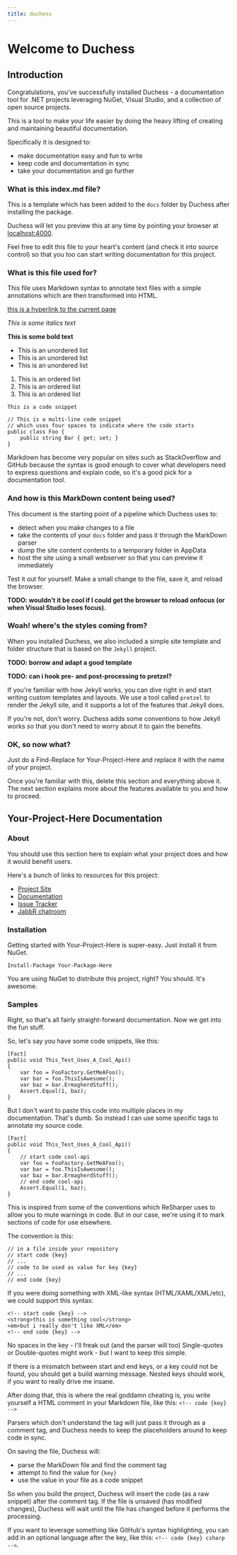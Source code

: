 ```yaml
---
title: duchess
---
```


# Welcome to Duchess

## Introduction

Congratulations, you've successfully installed Duchess - a documentation tool for .NET projects leveraging NuGet, Visual Studio, and a collection of open source projects. 

This is a tool to make your life easier by doing the heavy lifting of creating and maintaining beautiful documentation.

Specifically it is designed to:

 - make documentation easy and fun to write
 - keep code and documentation in sync
 - take your documentation and go further

### What is this index.md file? 

This is a template which has been added to the `docs` folder by Duchess after installing the package. 

Duchess will let you preview this at any time by pointing your browser at [localhost:4000](http://localhost:4000/).

Feel free to edit this file to your heart's content (and check it into source control) so that you too can start writing documentation for this project.

### What is this file used for?

This file uses Markdown syntax to annotate text files with a simple annotations which are then transformed into HTML. 

[this is a hyperlink to the current page](/index.html)

*This is some italics text*

**This is some bold text**

 - This is an unordered list
 - This is an unordered list
 - This is an unordered list

 1. This is an ordered list
 1. This is an ordered list
 1. This is an ordered list

`This is a code snippet`

    // This is a multi-line code snippet
    // which uses four spaces to indicate where the code starts
    public class Foo {
    	public string Bar { get; set; }
    }

Markdown has become very popular on sites such as StackOverflow and GitHub because the syntax is good enough to cover what developers need to express questions and explain code, so it's a good pick for a documentation tool.

### And how is this MarkDown content being used?

This document is the starting point of a pipeline which Duchess uses to:

 - detect when you make changes to a file
 - take the contents of your `docs` folder and pass it through the MarkDown parser
 - dump the site content contents to a temporary folder in AppData
 - host the site using a small webserver so that you can preview it immediately

Test it out for yourself. Make a small change to the file, save it, and reload the browser.

**TODO: wouldn't it be cool if I could get the browser to reload onfocus (or when Visual Studio loses focus).**

### Woah! where's the styles coming from?

When you installed Duchess, we also included a simple site template and folder structure that is based on the `Jekyll` project.

**TODO: borrow and adapt a good template**

**TODO: can i hook pre- and post-processing to pretzel?**

If you're familiar with how Jekyll works, you can dive right in and start writing custom templates and layouts. We use a tool called `pretzel` to render the Jekyll site, and it supports a lot of the features that Jekyll does. 

If you're not, don't worry. Duchess adds some conventions to how Jekyll works so that you don't need to worry about it to gain the benefits.

### OK, so now what?

Just do a Find-Replace for Your-Project-Here and replace it with the name of your project.

Once you're familiar with this, delete this section and everything above it. The next section explains more about the features available to you and how to proceed.

## Your-Project-Here Documentation

### About

You should use this section here to explain what your project does and how it would benefit users. 

Here's a bunch of links to resources for this project:

 - [Project Site](https://github.com/shiftkey/duchess/)
 - [Documentation](https://shiftkey.github.com/duchess/)
 - [Issue Tracker](https://github.com/shiftkey/duchess/issues/)
 - [JabbR chatroom](https://jabbr.com/rooms/duchess)

### Installation

Getting started with Your-Project-Here is super-easy. Just install it from NuGet.

    Install-Package Your-Package-Here

You are using NuGet to distribute this project, right? You should. It's awesome.

### Samples

Right, so that's all fairly straight-forward documentation. Now we get into the fun stuff.

So, let's say you have some code snippets, like this:

	[Fact]
    public void This_Test_Uses_A_Cool_Api()
    {
    	var foo = FooFactory.GetMeAFoo();
    	var bar = foo.ThisIsAwesome();
    	var baz = bar.ErmagherdStuff();
    	Assert.Equal(1, baz);
    } 

But I don't want to paste this code into multiple places in my documentation. That's dumb. So instead I can use some specific tags to annotate my source code.

	[Fact]
    public void This_Test_Uses_A_Cool_Api()
    {
    	// start code cool-api 
    	var foo = FooFactory.GetMeAFoo();
    	var bar = foo.ThisIsAwesome();
    	var baz = bar.ErmagherdStuff();
    	// end code cool-api
    	Assert.Equal(1, baz);
    } 

This is inspired from some of the conventions which ReSharper uses to allow you to mute warnings in code. But in our case, we're using it to mark sections of code for use elsewhere.

The convention is this:

    // in a file inside your repository
    // start code {key}
    // ...
    // code to be used as value for key {key}
    // ...
    // end code {key}

If you were doing something with XML-like syntax (HTML/XAML/XML/etc), we could support this syntax:

    <!-- start code {key} -->
    <strong>this is something cool</strong>
    <em>but i really don't like XML</em>
    <!-- end code {key} -->

No spaces in the key - I'll freak out (and the parser will too)
Single-quotes or Double-quotes might work - but I want to keep this simple.

If there is a mismatch between start and end keys, or a key could not be found, you should get a build warning message. Nested keys should work, if you want to really drive me insane.

After doing that, this is where the real goddamn cheating is, you write yourself a HTML comment in your Markdown file, like this: `<!-- code {key} -->`

Parsers which don't understand the tag will just pass it through as a comment tag, and Duchess needs to keep the placeholders around to keep code in sync.

On saving the file, Duchess will:

 - parse the MarkDown file and find the comment tag
 - attempt to find the value for `{key}` 
 - use the value in your file as a code snippet

So when you build the project, Duchess will insert the code (as a raw snippet) after the comment tag. If the file is unsaved (has modified changes), Duchess will wait until the file has changed before it performs the processing.

If you want to leverage something like GitHub's syntax highlighting, you can add in an optional language after the key, like this: `<!-- code {key} csharp -->`.